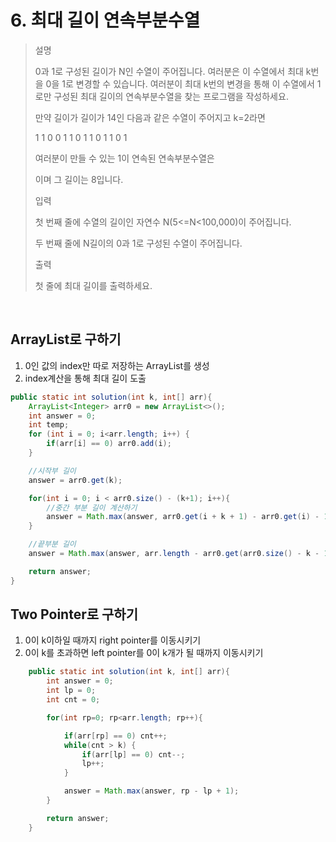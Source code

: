 # 6. 최대 길이 연속부분수열
>설명
>
>0과 1로 구성된 길이가 N인 수열이 주어집니다. 여러분은 이 수열에서 최대 k번을 0을 1로 변경할 수 있습니다. 여러분이 최대 k번의 변경을 통해 이 수열에서 1로만 구성된 최대 길이의 연속부분수열을 찾는 프로그램을 작성하세요.
>
>만약 길이가 길이가 14인 다음과 같은 수열이 주어지고 k=2라면
>
>1 1 0 0 1 1 0 1 1 0 1 1 0 1
>
>여러분이 만들 수 있는 1이 연속된 연속부분수열은
>
>이며 그 길이는 8입니다.
>
>입력
>
>첫 번째 줄에 수열의 길이인 자연수 N(5<=N<100,000)이 주어집니다.
>
>두 번째 줄에 N길이의 0과 1로 구성된 수열이 주어집니다.
>
>출력
>
>첫 줄에 최대 길이를 출력하세요.

<br>

## ArrayList로 구하기
1. 0인 값의 index만 따로 저장하는 ArrayList를 생성
2. index계산을 통해 최대 길이 도출

```java
public static int solution(int k, int[] arr){
    ArrayList<Integer> arr0 = new ArrayList<>();
    int answer = 0;
    int temp;
    for (int i = 0; i<arr.length; i++) {
        if(arr[i] == 0) arr0.add(i);
    }

    //시작부 길이
    answer = arr0.get(k);

    for(int i = 0; i < arr0.size() - (k+1); i++){
        //중간 부분 길이 계산하기
        answer = Math.max(answer, arr0.get(i + k + 1) - arr0.get(i) - 1);
    }

    //끝부분 길이
    answer = Math.max(answer, arr.length - arr0.get(arr0.size() - k - 1) - 1);

    return answer;
}
```

## Two Pointer로 구하기
1. 0이 k이하일 때까지 right pointer를 이동시키기
2. 0이 k를 초과하면 left pointer를 0이 k개가 될 때까지 이동시키기

```java
    public static int solution(int k, int[] arr){
        int answer = 0;
        int lp = 0;
        int cnt = 0;

        for(int rp=0; rp<arr.length; rp++){

            if(arr[rp] == 0) cnt++;
            while(cnt > k) {
                if(arr[lp] == 0) cnt--;
                lp++;
            }

            answer = Math.max(answer, rp - lp + 1);
        }

        return answer;
    }
```